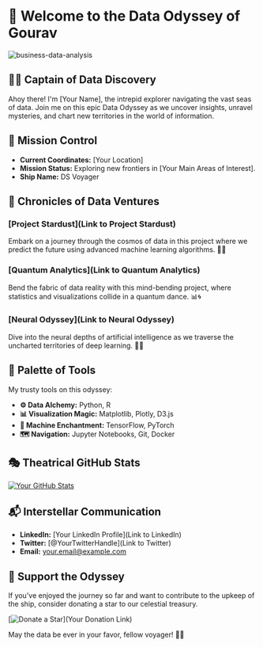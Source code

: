 # 🌌 Welcome to the Data Odyssey of Gourav

![business-data-analysis](https://github.com/Gourav052003/Gourav052003/assets/81559597/169c028e-106c-4867-adee-a1a85c2831c2)

## 👨‍💻 Captain of Data Discovery

Ahoy there! I'm [Your Name], the intrepid explorer navigating the vast seas of data. Join me on this epic Data Odyssey as we uncover insights, unravel mysteries, and chart new territories in the world of information.

## 🚀 Mission Control

- **Current Coordinates:** [Your Location]
- **Mission Status:** Exploring new frontiers in [Your Main Areas of Interest].
- **Ship Name:** DS Voyager

## 📜 Chronicles of Data Ventures

### [Project Stardust](Link to Project Stardust)
Embark on a journey through the cosmos of data in this project where we predict the future using advanced machine learning algorithms. 🚀🌠

### [Quantum Analytics](Link to Quantum Analytics)
Bend the fabric of data reality with this mind-bending project, where statistics and visualizations collide in a quantum dance. 📊🌀

### [Neural Odyssey](Link to Neural Odyssey)
Dive into the neural depths of artificial intelligence as we traverse the uncharted territories of deep learning. 🧠🌊

## 🎨 Palette of Tools

My trusty tools on this odyssey:

- **⚙️ Data Alchemy:** Python, R
- **📊 Visualization Magic:** Matplotlib, Plotly, D3.js
- **🤖 Machine Enchantment:** TensorFlow, PyTorch
- **🗺️ Navigation:** Jupyter Notebooks, Git, Docker

## 🎭 Theatrical GitHub Stats

[![Your GitHub Stats](https://github-readme-stats.vercel.app/api?username=yourusername&show_icons=true&theme=dracula)](https://github.com/yourusername)

## 📬 Interstellar Communication

- **LinkedIn:** [Your LinkedIn Profile](Link to LinkedIn)
- **Twitter:** [@YourTwitterHandle](Link to Twitter)
- **Email:** [your.email@example.com](mailto:your.email@example.com)

## 🌟 Support the Odyssey

If you've enjoyed the journey so far and want to contribute to the upkeep of the ship, consider donating a star to our celestial treasury.

[![Donate a Star](https://img.shields.io/badge/Donate%20a%20Star-Contribute-yellow)](Your Donation Link)

May the data be ever in your favor, fellow voyager! 🌌✨
